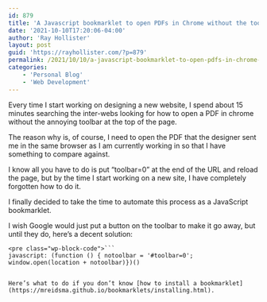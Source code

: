 ```yaml
---
id: 879
title: 'A Javascript bookmarklet to open PDFs in Chrome without the toolbar'
date: '2021-10-10T17:20:06-04:00'
author: 'Ray Hollister'
layout: post
guid: 'https://rayhollister.com/?p=879'
permalink: /2021/10/10/a-javascript-bookmarklet-to-open-pdfs-in-chrome-without-the-toolbar/
categories:
    - 'Personal Blog'
    - 'Web Development'
---
```


Every time I start working on designing a new website, I spend about 15 minutes searching the inter-webs looking for how to open a PDF in chrome without the annoying toolbar at the top of the page.

The reason why is, of course, I need to open the PDF that the designer sent me in the same browser as I am currently working in so that I have something to compare against.

I know all you have to do is put “toolbar=0” at the end of the URL and reload the page, but by the time I start working on a new site, I have completely forgotten how to do it.

I finally decided to take the time to automate this process as a JavaScript bookmarklet.

I wish Google would just put a button on the toolbar to make it go away, but until they do, here’s a decent solution:

```
<pre class="wp-block-code">```
javascript: (function () { notoolbar = '#toolbar=0'; window.open(location + notoolbar)})()
```
```

Here’s what to do if you don’t know [how to install a bookmarklet](https://mreidsma.github.io/bookmarklets/installing.html).